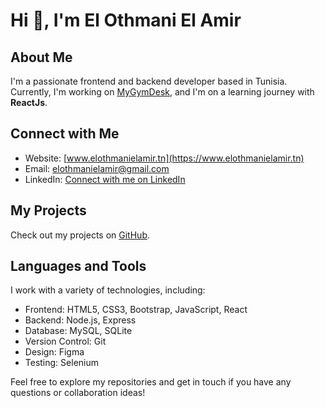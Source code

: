 # Hi 👋, I'm El Othmani El Amir

## About Me
I'm a passionate frontend and backend developer based in Tunisia. Currently, I'm working on [MyGymDesk](https://mygymdesk.tn), and I'm on a learning journey with **ReactJs**.

## Connect with Me
- Website: [www.elothmanielamir.tn](https://www.elothmanielamir.tn)
- Email: [elothmanielamir@gmail.com](mailto:elothmanielamir@gmail.com)
- LinkedIn: [Connect with me on LinkedIn](https://www.linkedin.com/in/el-othmani-el-amir-882879205/)

## My Projects
Check out my projects on [GitHub](https://github.com/ElAmirr).

## Languages and Tools
I work with a variety of technologies, including:

- Frontend: HTML5, CSS3, Bootstrap, JavaScript, React
- Backend: Node.js, Express
- Database: MySQL, SQLite
- Version Control: Git
- Design: Figma
- Testing: Selenium

Feel free to explore my repositories and get in touch if you have any questions or collaboration ideas!
